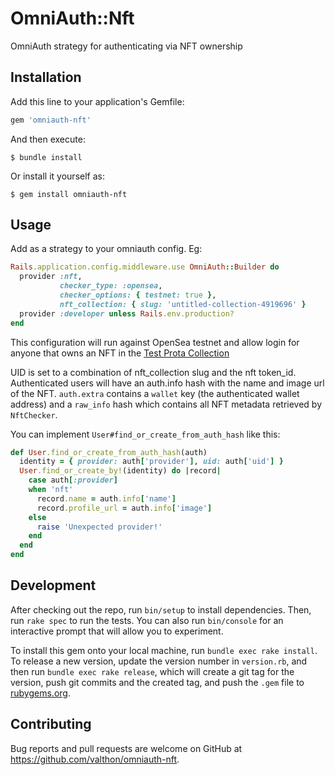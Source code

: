 # OmniAuth::Nft

OmniAuth strategy for authenticating via NFT ownership

## Installation

Add this line to your application's Gemfile:

```ruby
gem 'omniauth-nft'
```

And then execute:

    $ bundle install

Or install it yourself as:

    $ gem install omniauth-nft

## Usage

Add as a strategy to your omniauth config.  Eg:

```ruby
Rails.application.config.middleware.use OmniAuth::Builder do
  provider :nft,
           checker_type: :opensea,
           checker_options: { testnet: true },
           nft_collection: { slug: 'untitled-collection-4919696' }
  provider :developer unless Rails.env.production?
end
```
This configuration will run against OpenSea testnet and allow login for anyone that owns an NFT in the
[Test Prota Collection](https://testnets.opensea.io/collection/untitled-collection-4919696)

UID is set to a combination of nft_collection slug and the nft token_id.
Authenticated users will have an auth.info hash with the name and image url of the NFT.
`auth.extra` contains a `wallet` key (the authenticated wallet address) and a `raw_info`
hash which contains all NFT metadata retrieved by `NftChecker`.

You can implement `User#find_or_create_from_auth_hash` like this:
```ruby
def User.find_or_create_from_auth_hash(auth)
  identity = { provider: auth['provider'], uid: auth['uid'] }
  User.find_or_create_by!(identity) do |record|
    case auth[:provider]
    when 'nft'
      record.name = auth.info['name']
      record.profile_url = auth.info['image']
    else
      raise 'Unexpected provider!'
    end
  end
end
```

## Development

After checking out the repo, run `bin/setup` to install dependencies. Then, run `rake spec` to run the tests. You can also run `bin/console` for an interactive prompt that will allow you to experiment.

To install this gem onto your local machine, run `bundle exec rake install`. To release a new version, update the version number in `version.rb`, and then run `bundle exec rake release`, which will create a git tag for the version, push git commits and the created tag, and push the `.gem` file to [rubygems.org](https://rubygems.org).

## Contributing

Bug reports and pull requests are welcome on GitHub at https://github.com/valthon/omniauth-nft.
